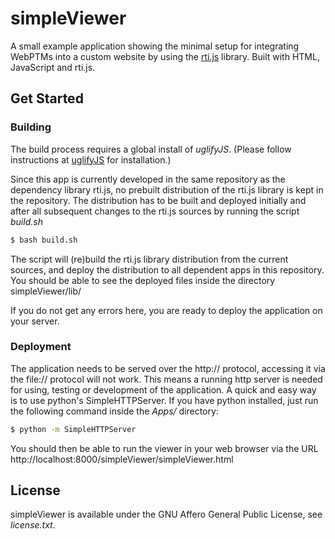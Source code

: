 # simpleViewer #

A small example application showing the minimal setup for integrating WebPTMs into a custom website by using the [rti.js](Library/README.md)
 library.
Built with HTML, JavaScript and rti.js.


## Get Started ##

### Building ###

The build process requires a global install of *uglifyJS*. (Please follow instructions at [uglifyJS](https://github.com/mishoo/UglifyJS2) for installation.)


Since this app is currently developed in the same repository as the dependency library rti.js, no
prebuilt distribution of the rti.js library is kept in the repository. The distribution has to be built and deployed initially and after all subsequent changes to the rti.js sources by running the
script *build.sh*

```bash
$ bash build.sh
```

The script will (re)build the rti.js library distribution from the current sources, and deploy the distribution to all dependent apps in this repository. You should be able to see the deployed files inside
the directory simpleViewer/lib/

If you do not get any errors here, you are ready to deploy the application on your server.


### Deployment ###

The application needs to be served over the http:// protocol, accessing it via the file:// protocol will not work. This means a running http server is needed for using, testing or development of the application.
A quick and easy way is to use python's SimpleHTTPServer. If you have python installed, just run the following command inside the *Apps/* directory:

```bash
$ python -m SimpleHTTPServer
```
You should then be able to run the viewer in your web browser via the URL  http://localhost:8000/simpleViewer/simpleViewer.html


## License ##

simpleViewer is available under the GNU Affero General Public License, see *license.txt*.
